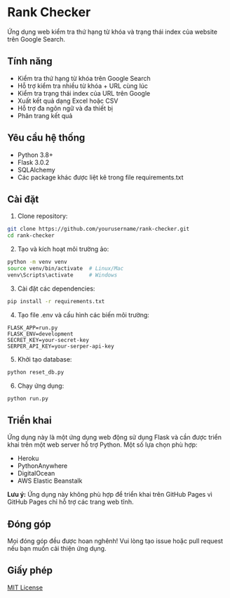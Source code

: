 # Rank Checker

Ứng dụng web kiểm tra thứ hạng từ khóa và trạng thái index của website trên Google Search.

## Tính năng

- Kiểm tra thứ hạng từ khóa trên Google Search
- Hỗ trợ kiểm tra nhiều từ khóa + URL cùng lúc
- Kiểm tra trạng thái index của URL trên Google
- Xuất kết quả dạng Excel hoặc CSV
- Hỗ trợ đa ngôn ngữ và đa thiết bị
- Phân trang kết quả

## Yêu cầu hệ thống

- Python 3.8+
- Flask 3.0.2
- SQLAlchemy
- Các package khác được liệt kê trong file requirements.txt

## Cài đặt

1. Clone repository:
```bash
git clone https://github.com/yourusername/rank-checker.git
cd rank-checker
```

2. Tạo và kích hoạt môi trường ảo:
```bash
python -m venv venv
source venv/bin/activate  # Linux/Mac
venv\Scripts\activate     # Windows
```

3. Cài đặt các dependencies:
```bash
pip install -r requirements.txt
```

4. Tạo file .env và cấu hình các biến môi trường:
```
FLASK_APP=run.py
FLASK_ENV=development
SECRET_KEY=your-secret-key
SERPER_API_KEY=your-serper-api-key
```

5. Khởi tạo database:
```bash
python reset_db.py
```

6. Chạy ứng dụng:
```bash
python run.py
```

## Triển khai

Ứng dụng này là một ứng dụng web động sử dụng Flask và cần được triển khai trên một web server hỗ trợ Python. Một số lựa chọn phù hợp:

- Heroku
- PythonAnywhere
- DigitalOcean
- AWS Elastic Beanstalk

**Lưu ý:** Ứng dụng này không phù hợp để triển khai trên GitHub Pages vì GitHub Pages chỉ hỗ trợ các trang web tĩnh.

## Đóng góp

Mọi đóng góp đều được hoan nghênh! Vui lòng tạo issue hoặc pull request nếu bạn muốn cải thiện ứng dụng.

## Giấy phép

[MIT License](LICENSE)
